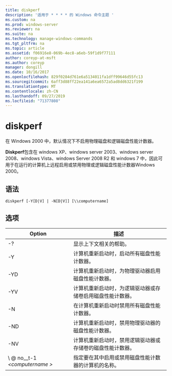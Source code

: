 ```yaml
---
title: diskperf
description: '适用于 * * * * 的 Windows 命令主题 '
ms.custom: na
ms.prod: windows-server
ms.reviewer: na
ms.suite: na
ms.technology: manage-windows-commands
ms.tgt_pltfrm: na
ms.topic: article
ms.assetid: f06916e8-069b-4ec8-a6eb-59f1d9f77111
author: coreyp-at-msft
ms.author: coreyp
manager: dongill
ms.date: 10/16/2017
ms.openlocfilehash: 829f0284d761e6a5134011fa1dff99646d55fc13
ms.sourcegitcommit: 6aff3d88ff22ea141a6ea6572a5ad8dd6321f199
ms.translationtype: MT
ms.contentlocale: zh-CN
ms.lasthandoff: 09/27/2019
ms.locfileid: "71377808"
---
```

# <a name="diskperf"></a>diskperf



在 Windows 2000 中，默认情况下不启用物理磁盘和逻辑磁盘性能计数器。

**Diskperf**包含在 windows XP、windows server 2003、windows server 2008、windows Vista、windows Server 2008 R2 和 windows 7 中，因此可用于在运行的计算机上远程启用或禁用物理或逻辑磁盘性能计数器Windows 2000。

## <a name="syntax"></a>语法

```
diskperf [-Y[D|V] | -N[D|V]] [\\computername]
```

## <a name="options"></a>选项

|Option|描述|
|------|-----------|
|-?|显示上下文相关的帮助。|
|-Y|计算机重新启动时，启动所有磁盘性能计数器。|
|-YD|计算机重新启动时，为物理驱动器启用磁盘性能计数器。|
|-YV|计算机重新启动时，为逻辑驱动器或存储卷启用磁盘性能计数器。|
|-N|在计算机重新启动时禁用所有磁盘性能计数器。|
|-ND|计算机重新启动时，禁用物理驱动器的磁盘性能计数器。|
|-NV|计算机重新启动时，禁用逻辑驱动器或存储卷的磁盘性能计数器。|
|\\ @ no__t-1 *\<computername >*|指定要在其中启用或禁用磁盘性能计数器的计算机的名称。|